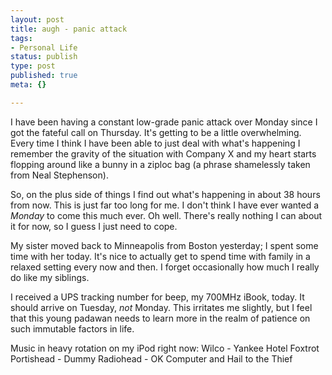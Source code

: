 ```yaml
--- 
layout: post
title: augh - panic attack
tags: 
- Personal Life
status: publish
type: post
published: true
meta: {}

---
```

I have been having a constant low-grade panic attack over Monday since I got the fateful call on Thursday. It's getting to be a little overwhelming. Every time I think I have been able to just deal with what's happening I remember the gravity of the situation with Company X and my heart starts flopping around like a bunny in a ziploc bag (a phrase shamelessly taken from Neal Stephenson).

  So, on the plus side of things I find out what's happening in about 38 hours from now. This is just far too long for me. I don't think I have ever wanted a <i>Monday</i> to come this much ever. Oh well. There's really nothing I can about it for now, so I guess I just need to cope.

  My sister moved back to Minneapolis from Boston yesterday; I spent some time with her today. It's nice to actually get to spend time with family in a relaxed setting every now and then. I forget occasionally how much I really do like my siblings.

  I received a UPS tracking number for beep, my 700MHz iBook, today. It should arrive on Tuesday, <i>not</i> Monday. This irritates me slightly, but I feel that this young padawan needs to learn more in the realm of patience on such immutable factors in life.

  Music in heavy rotation on my iPod right now:
  Wilco - Yankee Hotel Foxtrot
  Portishead - Dummy
  Radiohead - OK Computer and Hail to the Thief
